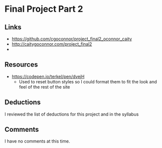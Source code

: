 # Final Project Part 2

## Links
* https://github.com/cgoconnor/project_final2_oconnor_caity
* http://caitygoconnor.com/project_final2
*

## Resources
* https://codepen.io/terkel/pen/dvejH
    * Used to reset button styles so I could format them to fit the look and feel of the rest of the site

## Deductions
I reviewed the list of deductions for this project and in
the syllabus

## Comments
I have no comments at this time.

